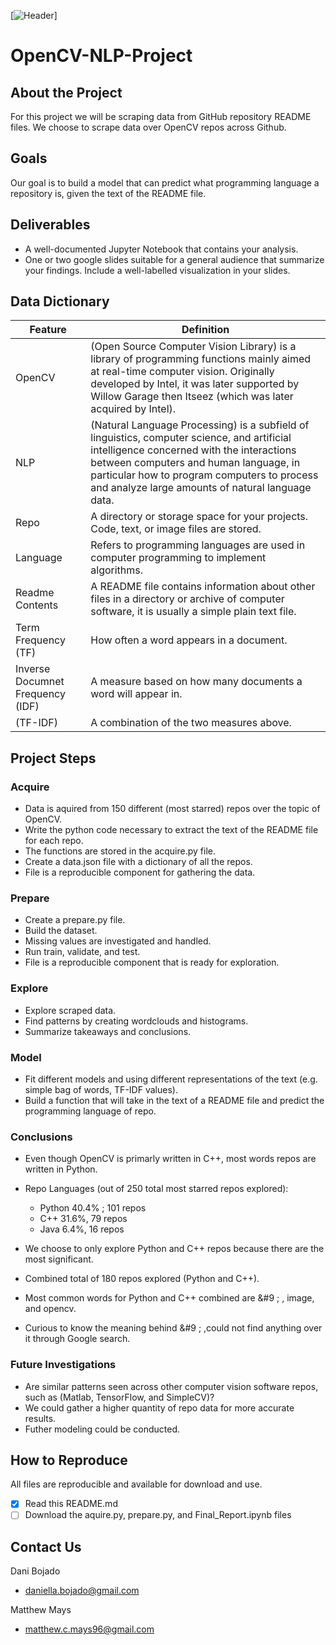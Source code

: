 [![Header](OpenCV-3.png "Header")]
# OpenCV-NLP-Project

## About the Project
For this project we will be scraping data from GitHub repository README files. We choose to scrape data over OpenCV repos across Github. 

## Goals
Our goal is to build a model that can predict what programming language a repository is, given the text of the README file.


## Deliverables
- A well-documented Jupyter Notebook that contains your analysis.
- One or two google slides suitable for a general audience that summarize your findings. Include a well-labelled visualization in your slides.


## Data Dictionary
| Feature | Definition |
|---------------------------|--------------------------------------------------|
| OpenCV            | (Open Source Computer Vision Library) is a library of programming functions mainly aimed at real-time computer vision. Originally developed by Intel, it was later supported by Willow Garage then Itseez (which was later acquired by Intel).|  
| NLP               | (Natural Language Processing) is a subfield of linguistics, computer science, and artificial intelligence concerned with the interactions between computers and human language, in particular how to program computers to process and analyze large amounts of natural language data. |  
| Repo              | A directory or storage space for your projects. Code, text, or image files are stored. |  
| Language          | Refers to programming languages are used in computer programming to implement algorithms. |
| Readme Contents   | A README file contains information about other files in a directory or archive of computer software, it is usually a simple plain text file. |
| Term Frequency (TF)   | How often a word appears in a document. |  
| Inverse Documnet Frequency (IDF)   | A measure based on how many documents a word will appear in. |  
| (TF-IDF)   | A combination of the two measures above. |  


## Project Steps
### Acquire
- Data is aquired from 150 different (most starred) repos over the topic of OpenCV.
- Write the python code necessary to extract the text of the README file for each repo. 
- The functions are stored in the acquire.py file.
- Create a data.json file with a dictionary of all the repos.
- File is a reproducible component for gathering the data.

### Prepare
- Create a prepare.py file. 
- Build the dataset.
- Missing values are investigated and handled.
- Run train, validate, and test.
- File is a reproducible component that is ready for exploration.

### Explore
- Explore scraped data.
- Find patterns by creating wordclouds and histograms.
- Summarize takeaways and conclusions.   

### Model
- Fit different models and using different representations of the text (e.g. simple bag of words, TF-IDF values).
- Build a function that will take in the text of a README file and predict the programming language of repo.

### Conclusions
- Even though OpenCV is primarly written in C++, most words repos are written in Python.  

- Repo Languages (out of 250 total most starred repos explored):  
    - Python 40.4% ; 101 repos
    - C++ 31.6%, 79 repos
    - Java 6.4%, 16 repos
    
- We choose to only explore Python and C++ repos because there are the most significant.
- Combined total of 180 repos explored (Python and C++).
- Most common words for Python and C++ combined are  &#9 ; , image, and opencv.
- Curious to know the meaning behind  &#9 ; ,could not find anything over it through Google search.

### Future Investigations
- Are similar patterns seen across other computer vision software repos, such as (Matlab, TensorFlow, and SimpleCV)?
- We could gather a higher quantity of repo data for more accurate results. 
- Futher modeling could be conducted.

## How to Reproduce
All files are reproducible and available for download and use.
- [x] Read this README.md
- [ ] Download the aquire.py, prepare.py, and Final_Report.ipynb files

## Contact Us 
Dani Bojado
- daniella.bojado@gmail.com 

Matthew Mays
- matthew.c.mays96@gmail.com
